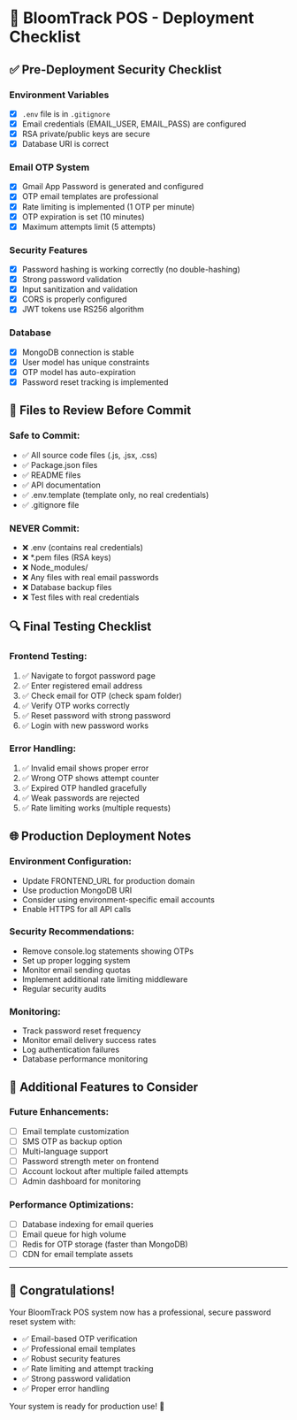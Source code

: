 # 🚀 BloomTrack POS - Deployment Checklist

## ✅ Pre-Deployment Security Checklist

### Environment Variables
- [x] `.env` file is in `.gitignore`
- [x] Email credentials (EMAIL_USER, EMAIL_PASS) are configured
- [x] RSA private/public keys are secure
- [x] Database URI is correct

### Email OTP System
- [x] Gmail App Password is generated and configured
- [x] OTP email templates are professional
- [x] Rate limiting is implemented (1 OTP per minute)
- [x] OTP expiration is set (10 minutes)
- [x] Maximum attempts limit (5 attempts)

### Security Features
- [x] Password hashing is working correctly (no double-hashing)
- [x] Strong password validation
- [x] Input sanitization and validation
- [x] CORS is properly configured
- [x] JWT tokens use RS256 algorithm

### Database
- [x] MongoDB connection is stable
- [x] User model has unique constraints
- [x] OTP model has auto-expiration
- [x] Password reset tracking is implemented

## 🧹 Files to Review Before Commit

### Safe to Commit:
- ✅ All source code files (.js, .jsx, .css)
- ✅ Package.json files
- ✅ README files
- ✅ API documentation
- ✅ .env.template (template only, no real credentials)
- ✅ .gitignore file

### NEVER Commit:
- ❌ .env (contains real credentials)
- ❌ *.pem files (RSA keys)
- ❌ Node_modules/
- ❌ Any files with real email passwords
- ❌ Database backup files
- ❌ Test files with real credentials

## 🔍 Final Testing Checklist

### Frontend Testing:
1. ✅ Navigate to forgot password page
2. ✅ Enter registered email address
3. ✅ Check email for OTP (check spam folder)
4. ✅ Verify OTP works correctly
5. ✅ Reset password with strong password
6. ✅ Login with new password works

### Error Handling:
1. ✅ Invalid email shows proper error
2. ✅ Wrong OTP shows attempt counter
3. ✅ Expired OTP handled gracefully
4. ✅ Weak passwords are rejected
5. ✅ Rate limiting works (multiple requests)

## 🌐 Production Deployment Notes

### Environment Configuration:
- Update FRONTEND_URL for production domain
- Use production MongoDB URI
- Consider using environment-specific email accounts
- Enable HTTPS for all API calls

### Security Recommendations:
- Remove console.log statements showing OTPs
- Set up proper logging system
- Monitor email sending quotas
- Implement additional rate limiting middleware
- Regular security audits

### Monitoring:
- Track password reset frequency
- Monitor email delivery success rates
- Log authentication failures
- Database performance monitoring

## 📝 Additional Features to Consider

### Future Enhancements:
- [ ] Email template customization
- [ ] SMS OTP as backup option
- [ ] Multi-language support
- [ ] Password strength meter on frontend
- [ ] Account lockout after multiple failed attempts
- [ ] Admin dashboard for monitoring

### Performance Optimizations:
- [ ] Database indexing for email queries
- [ ] Email queue for high volume
- [ ] Redis for OTP storage (faster than MongoDB)
- [ ] CDN for email template assets

---

## 🎉 Congratulations!

Your BloomTrack POS system now has a professional, secure password reset system with:

- ✅ Email-based OTP verification
- ✅ Professional email templates
- ✅ Robust security features
- ✅ Rate limiting and attempt tracking
- ✅ Strong password validation
- ✅ Proper error handling

Your system is ready for production use! 🚀
